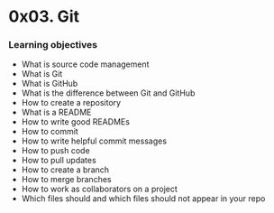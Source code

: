 # 0x03. Git  

### Learning objectives  
- What is source code management  
- What is Git  
- What is GitHub  
- What is the difference between Git and GitHub  
- How to create a repository  
- What is a README  
- How to write good READMEs  
- How to commit  
- How to write helpful commit messages  
- How to push code  
- How to pull updates  
- How to create a branch  
- How to merge branches  
- How to work as collaborators on a project  
- Which files should and which files should not appear in your repo
